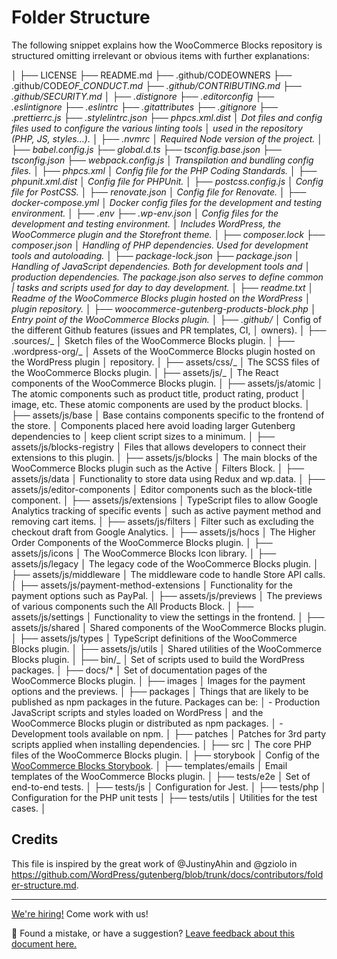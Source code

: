 # Folder Structure

The following snippet explains how the WooCommerce Blocks repository is structured omitting irrelevant or obvious items with further explanations:

│
├── LICENSE
├── README.md
├── .github/CODEOWNERS
├── .github/CODE*OF_CONDUCT.md
├── .github/CONTRIBUTING.md
├── .github/SECURITY.md
│
├── .distignore
├── .editorconfig
├── .eslintignore
├── .eslintrc
├── .gitattributes
├── .gitignore
├── .prettierrc.js
├── .stylelintrc.json
├── phpcs.xml.dist
│ Dot files and config files used to configure the various linting tools
│ used in the repository (PHP, JS, styles...).
│
├── .nvmrc
│ Required Node version of the project.
│
├── babel.config.js
├── global.d.ts
├── tsconfig.base.json
├── tsconfig.json
├── webpack.config.js
│ Transpilation and bundling config files.
│
├── phpcs.xml
│ Config file for the PHP Coding Standards.
│
├── phpunit.xml.dist
│ Config file for PHPUnit.
│
├── postcss.config.js
│ Config file for PostCSS.
│
├── renovate.json
│ Config file for Renovate.
│
├── docker-compose.yml
│ Docker config files for the development and testing environment.
│
├── .env
├── .wp-env.json
│ Config files for the development and testing environment.
│ Includes WordPress, the WooCommerce plugin and the Storefront theme.
│
├── composer.lock
├── composer.json
│ Handling of PHP dependencies. Used for development tools and autoloading.
│
├── package-lock.json
├── package.json
│ Handling of JavaScript dependencies. Both for development tools and
│ production dependencies. The package.json also serves to define common
| tasks and scripts used for day to day development.
│
├── readme.txt
│ Readme of the WooCommerce Blocks plugin hosted on the WordPress
│ plugin repository.
│
├── woocommerce-gutenberg-products-block.php
│ Entry point of the WooCommerce Blocks plugin.
│
├── .github/*
│ Config of the different Github features (issues and PR templates, CI,
│ owners).
│
├── .sources/_
│ Sketch files of the WooCommerce Blocks plugin.
│
├── .wordpress-org/_
│ Assets of the WooCommerce Blocks plugin hosted on the WordPress plugin
│ repository.
│
├── assets/css/_
│ The SCSS files of the WooCommerce Blocks plugin.
│
├── assets/js/_
│ The React components of the WooCommerce Blocks plugin.
│
├── assets/js/atomic
│ The atomic components such as product title, product rating, product
│ image, etc. These atomic components are used by the product blocks.
│
├── assets/js/base
│ Base contains components specific to the frontend of the store.
│ Components placed here avoid loading larger Gutenberg dependencies to
│ keep client script sizes to a minimum.
│
├── assets/js/blocks-registry
│ Files that allows developers to connect their extensions to this plugin.
│
├── assets/js/blocks
│ The main blocks of the WooCommerce Blocks plugin such as the Active
│ Filters Block.
│
├── assets/js/data
│ Functionality to store data using Redux and wp.data.
│
├── assets/js/editor-components
│ Editor components such as the block-title component.
│
├── assets/js/extensions
│ TypeScript files to allow Google Analytics tracking of specific events
│ such as active payment method and removing cart items.
│
├── assets/js/filters
│ Filter such as excluding the checkout draft from Google Analytics.
│
├── assets/js/hocs
│ The Higher Order Components of the WooCommerce Blocks plugin.
│
├── assets/js/icons
│ The WooCommerce Blocks Icon library.
│
├── assets/js/legacy
│ The legacy code of the WooCommerce Blocks plugin.
│
├── assets/js/middleware
│ The middleware code to handle Store API calls.
│
├── assets/js/payment-method-extensions
│ Functionality for the payment options such as PayPal.
│
├── assets/js/previews
│ The previews of various components such the All Products Block.
│
├── assets/js/settings
│ Functionality to view the settings in the frontend.
│
├── assets/js/shared
│ Shared components of the WooCommerce Blocks plugin.
│
├── assets/js/types
│ TypeScript definitions of the WooCommerce Blocks plugin.
│
├── assets/js/utils
│ Shared utilities of the WooCommerce Blocks plugin.
│
├── bin/\_
│ Set of scripts used to build the WordPress packages.
│
├── docs/\*
│ Set of documentation pages of the WooCommerce Blocks plugin.
│
├── images
│ Images for the payment options and the previews.
│
├── packages
│ Things that are likely to be published as npm packages in the future. Packages can be:
│ - Production JavaScript scripts and styles loaded on WordPress
│ and the WooCommerce Blocks plugin or distributed as npm packages.
│ - Development tools available on npm.
│
├── patches
│ Patches for 3rd party scripts applied when installing dependencies.
│
├── src
│ The core PHP files of the WooCommerce Blocks plugin.
│
├── storybook
│ Config of the [WooCommerce Blocks Storybook](https://woocommerce.github.io/woocommerce-gutenberg-products-block/).
│
├── templates/emails
│ Email templates of the WooCommerce Blocks plugin.
│
├── tests/e2e
│ Set of end-to-end tests.
│
├── tests/js
│ Configuration for Jest.
│
├── tests/php
│ Configuration for the PHP unit tests
│
├── tests/utils
│ Utilities for the test cases.
│

## Credits

This file is inspired by the great work of @JustinyAhin and @gziolo in <https://github.com/WordPress/gutenberg/blob/trunk/docs/contributors/folder-structure.md>.

<!-- FEEDBACK -->

---

[We're hiring!](https://woocommerce.com/careers/) Come work with us!

🐞 Found a mistake, or have a suggestion? [Leave feedback about this document here.](https://github.com/woocommerce/woocommerce-gutenberg-products-block/issues/new?assignees=&labels=type%3A+documentation&template=--doc-feedback.md&title=Feedback%20on%20./docs/contributors/folder-structure.md)

<!-- /FEEDBACK -->
